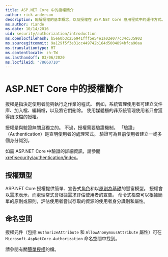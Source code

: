 ```yaml
---
title: ASP.NET Core 中的授權簡介
author: rick-anderson
description: 瞭解授權的基本概念，以及授權在 ASP.NET Core 應用程式中的運作方式。
ms.author: riande
ms.date: 10/14/2016
uid: security/authorization/introduction
ms.openlocfilehash: b5e60b3c256941fff5e54e1a02e077c34c535902
ms.sourcegitcommit: 9a129f5f3e31cc449742b164d5004894bfca90aa
ms.translationtype: MT
ms.contentlocale: zh-TW
ms.lasthandoff: 03/06/2020
ms.locfileid: "78660710"
---
```

# <a name="introduction-to-authorization-in-aspnet-core"></a>ASP.NET Core 中的授權簡介

<a name="security-authorization-introduction"></a>

授權是指決定使用者能夠執行之作業的程式。 例如，系統管理使用者可建立文件庫、加入檔、編輯檔，以及將它們刪除。 使用媒體櫃的非系統管理使用者只會獲得讀取檔的授權。

授權是與驗證無關且獨立的。 不過，授權需要驗證機制。 「驗證」（Authentication）是查明使用者的處理常式。 驗證可為目前使用者建立一或多個身分識別。

如需 ASP.NET Core 中驗證的詳細資訊，請參閱 <xref:security/authentication/index>。

## <a name="authorization-types"></a>授權類型

ASP.NET Core 授權提供簡單、宣告式[角色](xref:security/authorization/roles)和以[原則為基礎](xref:security/authorization/policies)的豐富模型。 授權會以需求表示，而處理常式會根據需求評估使用者的宣告。 命令式檢查可以根據簡單的原則或原則，評估使用者嘗試存取的資源的使用者身分識別和屬性。

## <a name="namespaces"></a>命名空間

授權元件（包括 `AuthorizeAttribute` 和 `AllowAnonymousAttribute` 屬性）可在 `Microsoft.AspNetCore.Authorization` 命名空間中找到。

請參閱有關[簡單授權](xref:security/authorization/simple)的檔。
